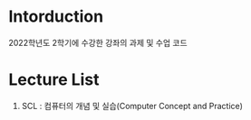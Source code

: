 # Intorduction
2022학년도 2학기에 수강한 강좌의 과제 및 수업 코드

# Lecture List
1. SCL : 컴퓨터의 개념 및 실습(Computer Concept and Practice)